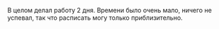 В целом делал работу 2 дня.
Времени было очень мало, ничего не успевал, так что расписать могу только приблизительно.
